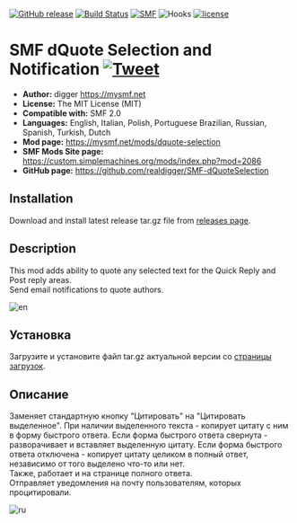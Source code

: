 [![GitHub release](https://img.shields.io/github/release/realdigger/SMF-dQuoteSelection.svg)](https://github.com/realdigger/SMF-dQuoteSelection/releases)
[![Build Status](https://travis-ci.org/realdigger/SMF-dQuoteSelection.svg?branch=master)](https://travis-ci.org/realdigger/SMF-dQuoteSelection)
[![SMF](https://img.shields.io/badge/SMF-2.0-blue.svg?style==flat)](https://simplemachines.org)
![Hooks](https://img.shields.io/badge/hooks%20only-✓-blue.svg?style==flat)
[![license](https://img.shields.io/github/license/realdigger/SMF-dQuoteSelection.svg)](https://github.com/realdigger/SMF-dQuoteSelection/blob/master/license.txt)
# SMF dQuote Selection and Notification [![Tweet](https://img.shields.io/twitter/url/http/shields.io.svg?style=social)](https://twitter.com/intent/tweet?text=SMF%20dQuoteSelection.%20This%20mod%20adds%20ability%20to%20quote%20any%20selected%20text%20for%20the%20Quick%20Reply%20and%20Post%20reply%20areas.&url=https://github.com/realdigger/SMF-dQuoteSelection&hashtags=smf,dQuoteSelection)
* **Author:** digger https://mysmf.net
* **License:** The MIT License (MIT)
* **Compatible with:** SMF 2.0
* **Languages:** English, Italian, Polish, Portuguese Brazilian, Russian, Spanish, Turkish, Dutch
* **Mod page:** https://mysmf.net/mods/dquote-selection
* **SMF Mods Site page:** https://custom.simplemachines.org/mods/index.php?mod=2086
* **GitHub page:** https://github.com/realdigger/SMF-dQuoteSelection

## Installation  
Download and install latest release tar.gz file from [releases page](https://github.com/realdigger/SMF-dQuoteSelection/releases).

## Description
This mod adds ability to quote any selected text for the Quick Reply and Post reply areas.  
Send email notifications to quote authors.

![en](https://cloud.githubusercontent.com/assets/1187218/26083700/55f7dcf2-39e8-11e7-92eb-b23cbc1f121a.png)

## Установка    
Загрузите и установите файл tar.gz актуальной версии со [страницы загрузок](https://github.com/realdigger/SMF-dQuoteSelection/releases).

## Описание
Заменяет стандартную кнопку "Цитировать" на "Цитировать выделенное".
При наличии выделенного текста - копирует цитату с ним в форму быстрого ответа. Если форма быстрого ответа свернута - разворачивает и вставляет выделенную цитату.
Если форма быстрого ответа отключена - копирует цитату целиком в полный ответ, независимо от того выделено что-то или нет.  
Также, работает и на странице полного ответа.  
Отправляет уведомления на почту пользователям, которых процитировали.

![ru](https://cloud.githubusercontent.com/assets/1187218/26083701/5625cfb8-39e8-11e7-8dec-d52000a1d579.png)
